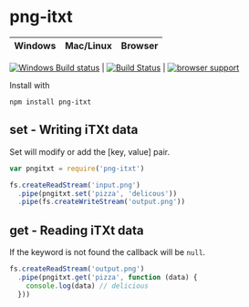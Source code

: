 # png-itxt 

Windows        | Mac/Linux   | Browser 
-------------- | ------------ | ---------
[![Windows Build status](http://img.shields.io/appveyor/ci/finnp/png-itxt.svg)](https://ci.appveyor.com/project/finnp/png-itxt/branch/master)
 | [![Build Status](https://travis-ci.org/finnp/png-itxt.svg?branch=master)](https://travis-ci.org/finnp/png-itxt) | [![browser support](https://ci.testling.com/finnp/png-itxt.png)](https://ci.testling.com/finnp/png-itxt)


Install with
```
npm install png-itxt
```

## set - Writing iTXt data

Set will modify or add the [key, value] pair.

```js
var pngitxt = require('png-itxt')

fs.createReadStream('input.png')
  .pipe(pngitxt.set('pizza', 'delicous'))
  .pipe(fs.createWriteStream('output.png'))
```

## get - Reading iTXt data

If the keyword is not found the callback will be `null`.

```js
fs.createReadStream('output.png')
  .pipe(pngitxt.get('pizza', function (data) {
    console.log(data) // delicious
  }))
```